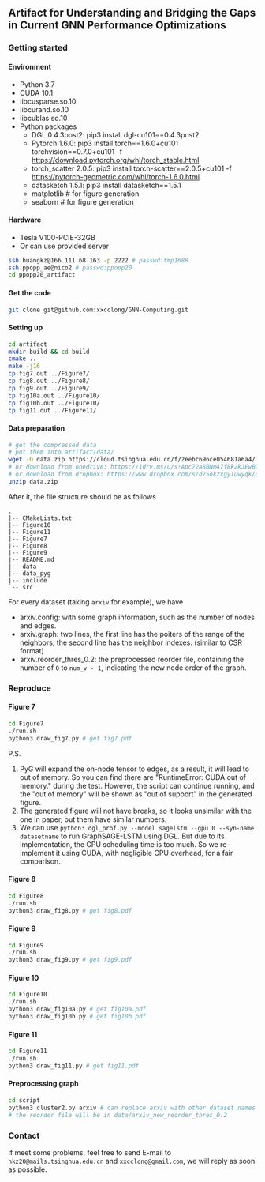 ## Artifact for Understanding and Bridging the Gaps in Current GNN Performance Optimizations

### Getting started

#### Environment

* Python 3.7
* CUDA 10.1
* libcusparse.so.10
* libcurand.so.10
* libcublas.so.10
* Python packages
  * DGL 0.4.3post2: pip3 install dgl-cu101==0.4.3post2
  * Pytorch 1.6.0: pip3 install torch==1.6.0+cu101 torchvision==0.7.0+cu101 -f https://download.pytorch.org/whl/torch_stable.html
  * torch_scatter 2.0.5: pip3 install torch-scatter==2.0.5+cu101 -f https://pytorch-geometric.com/whl/torch-1.6.0.html
  * datasketch 1.5.1: pip3 install datasketch==1.5.1
  * matplotlib # for figure generation
  * seaborn # for figure generation

#### Hardware

* Tesla V100-PCIE-32GB
* Or can use provided server
```bash
ssh huangkz@166.111.68.163 -p 2222 # passwd:tmp1688
ssh ppopp_ae@nico2 # passwd:ppopp20
cd ppopp20_artifact
```

#### Get the code

```bash
git clone git@github.com:xxcclong/GNN-Computing.git
```

#### Setting up

```bash
cd artifact
mkdir build && cd build
cmake ..
make -j16
cp fig7.out ../Figure7/
cp fig8.out ../Figure8/
cp fig9.out ../Figure9/
cp fig10a.out ../Figure10/
cp fig10b.out ../Figure10/
cp fig11.out ../Figure11/
```

#### Data preparation

```bash
# get the compressed data
# put them into artifact/data/
wget -O data.zip https://cloud.tsinghua.edu.cn/f/2eebc696ce054681a6a4/?dl=1
# or download from onedrive: https://1drv.ms/u/s!Apc72a8BNm47f8k2kJEwBTdB-_o?e=JZ5zPd
# or download from dropbox: https://www.dropbox.com/s/d75okzxgy1uwyqk/data.zip?dl=0
unzip data.zip
```

After it, the file structure should be as follows
```
.
|-- CMakeLists.txt
|-- Figure10
|-- Figure11
|-- Figure7
|-- Figure8
|-- Figure9
|-- README.md
|-- data
|-- data_pyg
|-- include
`-- src
```

For every dataset (taking `arxiv` for example), we have

* arxiv.config: with some graph information, such as the number of nodes and edges.
* arxiv.graph: two lines, the first line has the poiters of the range of the neighbors, the second line has the neighbor indexes. (similar to CSR format)
* arxiv.reorder_thres_0.2: the preprocessed reorder file, containing the number of `0` to `num_v - 1`, indicating the new node order of the graph.


### Reproduce

#### Figure 7

```bash
cd Figure7
./run.sh
python3 draw_fig7.py # get fig7.pdf
```

P.S.

1. PyG will expand the on-node tensor to edges, as a result, it will lead to out of memory. So you can find there are "RuntimeError: CUDA out of memory." during the test. However, the script can continue running, and the "out of memory" will be shown as "out of support" in the generated figure.
2. The generated figure will not have breaks, so it looks unsimilar with the one in paper, but them have similar numbers.
3. We can use `python3 dgl_prof.py --model sagelstm --gpu 0 --syn-name datasetname` to run GraphSAGE-LSTM using DGL. But due to its implementation, the CPU scheduling time is too much. So we re-implement it using CUDA, with negligible CPU overhead, for a fair comparison.

#### Figure 8

```bash
cd Figure8
./run.sh
python3 draw_fig8.py # get fig8.pdf
```

#### Figure 9

```bash
cd Figure9
./run.sh
python3 draw_fig9.py # get fig9.pdf
```

#### Figure 10

```bash
cd Figure10
./run.sh
python3 draw_fig10a.py # get fig10a.pdf
python3 draw_fig10b.py # get fig10b.pdf
```

#### Figure 11

```bash
cd Figure11
./run.sh
python3 draw_fig11.py # get fig11.pdf
```

#### Preprocessing graph

```bash
cd script
python3 cluster2.py arxiv # can replace arxiv with other dataset names
# the reorder file will be in data/arxiv_new_reorder_thres_0.2
```

### Contact

If meet some problems, feel free to send E-mail to `hkz20@mails.tsinghua.edu.cn` and `xxcclong@gmail.com`, we will reply as soon as possible.
